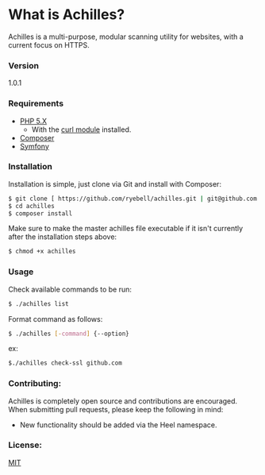 # What is Achilles?

Achilles is a multi-purpose, modular scanning utility for websites, with a current focus on HTTPS.

### Version

1.0.1

### Requirements
* [PHP 5.X]
    * With the [curl module] installed.
* [Composer]
* [Symfony]

### Installation

Installation is simple, just clone via Git and install with Composer:


```sh
$ git clone [ https://github.com/ryebell/achilles.git | git@github.com:ryebell/achilles.git ] achilles
$ cd achilles
$ composer install
```

Make sure to make the master achilles file executable if it isn't currently after the installation steps above:

```sh
$ chmod +x achilles
```

### Usage
Check available commands to be run:
```sh
$ ./achilles list
```
Format command as follows:
```sh
$ ./achilles [-command] {--option}
```
ex:
```sh
$./achilles check-ssl github.com
```

### Contributing:
Achilles is completely open source and contributions are encouraged. When submitting pull requests, please keep the following in mind:
- New functionality should be added via the Heel namespace.

### License:
[MIT]

[PHP 5.X]: <http://www.php.net/>
[curl module]: <http://php.net/manual/en/book.curl.php>
[Composer]: <https://github.com/composer/composer>
[Symfony]: <https://github.com/symfony/symfony>
[MIT]: <https://tldrlegal.com/license/mit-license>
